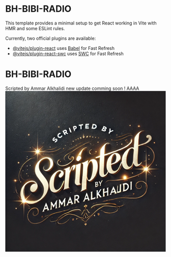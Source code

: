 # BH-BIBI-RADIO

This template provides a minimal setup to get React working in Vite with HMR and some ESLint rules.

Currently, two official plugins are available:

- [@vitejs/plugin-react](https://github.com/vitejs/vite-plugin-react/blob/main/packages/plugin-react/README.md) uses [Babel](https://babeljs.io/) for Fast Refresh
- [@vitejs/plugin-react-swc](https://github.com/vitejs/vite-plugin-react-swc) uses [SWC](https://swc.rs/) for Fast Refresh
# BH-BIBI-RADIO
Scripted by Ammar Alkhalidi
new update comming soon !
AAAA
![Screnshoot](https://github.com/Ammar-Alkhalidi/Todo-List-React/blob/main/scripted%20by%20AMMAR.webp)
